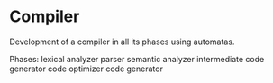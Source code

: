 # Compiler
Development of a compiler in all its phases using automatas.

Phases:
lexical analyzer
parser
semantic analyzer
intermediate code generator
code optimizer
code generator

